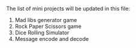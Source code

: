 The list of mini projects will be updated in this file:

1. Mad libs generator game
2. Rock Paper Scissors game
3. Dice Rolling Simulator
4. Message encode and decode
